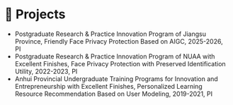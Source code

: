 # 📂 Projects

- Postgraduate Research & Practice Innovation Program of Jiangsu Province, Friendly Face Privacy Protection Based on AIGC, 2025-2026, PI
- Postgraduate Research & Practice Innovation Program of NUAA with Excellent Finishes, Face Privacy Protection with Preserved Identification Utility, 2022-2023, PI
- Anhui Provincial Undergraduate Training Programs for Innovation and Entrepreneurship with Excellent Finishes, Personalized Learning Resource Recommendation Based on User Modeling, 2019-2021, PI 
